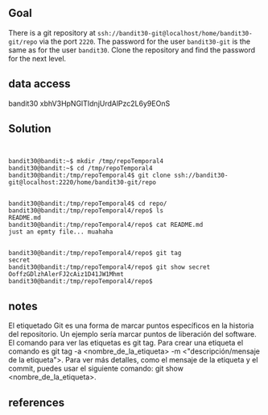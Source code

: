 
## Goal
There is a git repository at `ssh://bandit30-git@localhost/home/bandit30-git/repo` via the port `2220`. The password for the user `bandit30-git` is the same as for the user `bandit30`.
Clone the repository and find the password for the next level.

## data access
bandit30
xbhV3HpNGlTIdnjUrdAlPzc2L6y9EOnS

## Solution

```


bandit30@bandit:~$ mkdir /tmp/repoTemporal4
bandit30@bandit:~$ cd /tmp/repoTemporal4
bandit30@bandit:/tmp/repoTemporal4$ git clone ssh://bandit30-git@localhost:2220/home/bandit30-git/repo


bandit30@bandit:/tmp/repoTemporal4$ cd repo/
bandit30@bandit:/tmp/repoTemporal4/repo$ ls
README.md
bandit30@bandit:/tmp/repoTemporal4/repo$ cat README.md
just an epmty file... muahaha


bandit30@bandit:/tmp/repoTemporal4/repo$ git tag
secret
bandit30@bandit:/tmp/repoTemporal4/repo$ git show secret
OoffzGDlzhAlerFJ2cAiz1D41JW1Mhmt
bandit30@bandit:/tmp/repoTemporal4/repo$

```

## notes

El etiquetado Git es una forma de marcar puntos específicos en la historia del repositorio. Un ejemplo sería marcar puntos de liberación del software. El comando para ver las etiquetas es git tag. Para crear una etiqueta el comando es git tag -a <nombre_de_la_etiqueta> -m <"descripción/mensaje de la etiqueta">. Para ver más detalles, como el mensaje de la etiqueta y el commit, puedes usar el siguiente comando: git show <nombre_de_la_etiqueta>.


## references


